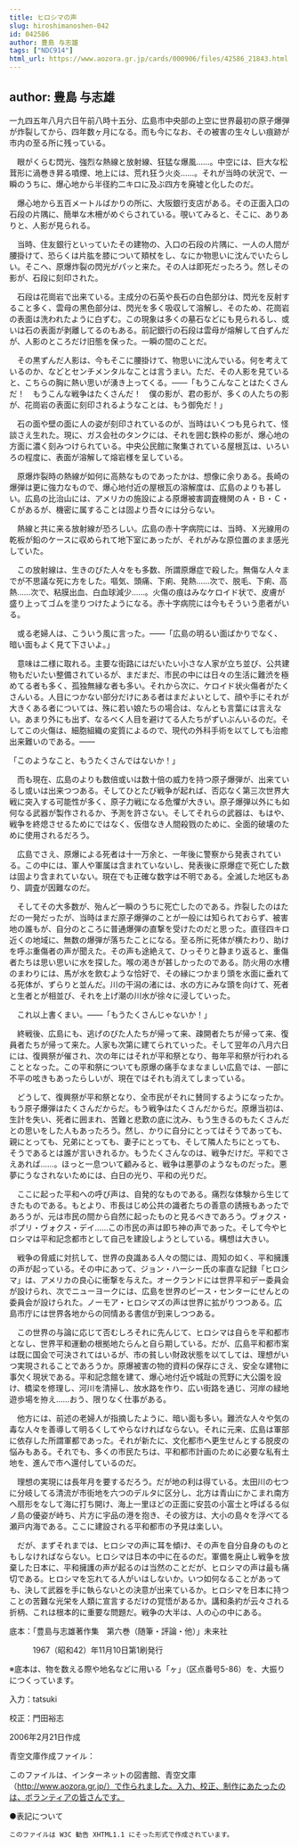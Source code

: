 ```yaml
---
title: ヒロシマの声
slug: hiroshimanoshen-042
id: 042586
author: 豊島 与志雄
tags: ["NDC914"]
html_url: https://www.aozora.gr.jp/cards/000906/files/42586_21843.html
---
```


## author: 豊島 与志雄

一九四五年八月六日午前八時十五分、広島市中央部の上空に世界最初の原子爆弾が炸裂してから、四年数ヶ月になる。而も今になお、その被害の生々しい痕跡が市内の至る所に残っている。

　眼がくらむ閃光、強烈な熱線と放射線、狂猛な爆風……。中空には、巨大な松茸形に渦巻き昇る噴煙、地上には、荒れ狂う火炎……。それが当時の状況で、一瞬のうちに、爆心地から半径約二キロに及ぶ四方を廃墟と化したのだ。

　爆心地から五百メートルばかりの所に、大阪銀行支店がある。その正面入口の石段の片隅に、簡単な木柵がめぐらされている。覗いてみると、そこに、ありありと、人影が見られる。

　当時、住友銀行といっていたその建物の、入口の石段の片隅に、一人の人間が腰掛けて、恐らくは片肱を膝について頬杖をし、なにか物思いに沈んでいたらしい。そこへ、原爆炸裂の閃光がパッと来た。その人は即死だったろう。然しその影が、石段に刻印された。

　石段は花崗岩で出来ている。主成分の石英や長石の白色部分は、閃光を反射すること多く、雲母の黒色部分は、閃光を多く吸収して溶解し、そのため、花崗岩の表面は洗われたように白ずむ。この現象は多くの墓石などにも見られるし、或いは石の表面が剥離してるのもある。前記銀行の石段は雲母が熔解して白ずんだが、人影のところだけ旧態を保った。一瞬の間のことだ。

　その黒ずんだ人影は、今もそこに腰掛けて、物思いに沈んでいる。何を考えているのか、などとセンチメンタルなことは言うまい。ただ、その人影を見ていると、こちらの胸に熱い思いが湧き上ってくる。――「もうこんなことはたくさんだ！　もうこんな戦争はたくさんだ！　僕の影が、君の影が、多くの人たちの影が、花崗岩の表面に刻印されるようなことは、もう御免だ！」

　石の面や壁の面に人の姿が刻印されているのが、当時はいくつも見られて、怪談さえ生れた。現に、ガス会社のタンクには、それを囲む鉄枠の影が、爆心地の方面に濃く刻みつけられている。中央公民館に聚集されている屋根瓦は、いろいろの程度に、表面が溶解して熔岩様を呈している。

　原爆炸裂時の熱線が如何に高熱なものであったかは、想像に余りある。長崎の爆弾は更に強力なもので、爆心地付近の屋根瓦の溶解度は、広島のよりも甚しい。広島の比治山には、アメリカの施設による原爆被害調査機関のＡ・Ｂ・Ｃ・Ｃがあるが、機密に属することは固より吾々には分らない。

　熱線と共に来る放射線が恐ろしい。広島の赤十字病院には、当時、Ｘ光線用の乾板が鉛のケースに収められて地下室にあったが、それがみな原位置のまま感光していた。

　この放射線は、生きのびた人々をも多数、所謂原爆症で殺した。無傷な人々までが不思議な死に方をした。嘔気、頭痛、下痢、発熱……次で、脱毛、下痢、高熱……次で、粘膜出血、白血球減少……。火傷の痕はみなケロイド状で、皮膚が盛り上ってゴムを塗りつけたようになる。赤十字病院には今もそういう患者がいる。

　或る老婦人は、こういう風に言った。――「広島の明るい面ばかりでなく、暗い面もよく見て下さいよ。」

　意味は二様に取れる。主要な街路にはだいたい小さな人家が立ち並び、公共建物もだいたい整備されているが、まだまだ、市民の中には日々の生活に難渋を極めてる者も多く、孤独無縁な者も多い。それから次に、ケロイド状火傷者がたくさんいる。人目につかない部分だけにある者はまだよいとして、顔や手にそれが大きくある者については、殊に若い娘たちの場合は、なんとも言葉には言えない。あまり外にも出ず、なるべく人目を避けてる人たちがずいぶんいるのだ。そしてこの火傷は、細胞組織の変質によるので、現代の外科手術を以てしても治癒出来難いのである。――

「このようなこと、もうたくさんではないか！」

　而も現在、広島のよりも数倍或いは数十倍の威力を持つ原子爆弾が、出来ているし或いは出来つつある。そしてひとたび戦争が起れば、否応なく第三次世界大戦に突入する可能性が多く、原子力戦になる危懼が大きい。原子爆弾以外にも如何なる武器が製作されるか、予測を許さない。そしてそれらの武器は、もはや、戦争を終熄させるためにではなく、仮借なき人間殺戮のために、全面的破壊のために使用されるだろう。

　広島でさえ、原爆による死者は十一万余と、一年後に警察から発表されている。この中には、軍人や軍属は含まれていないし、発表後に原爆症で死亡した数は固より含まれていない。現在でも正確な数字は不明である。全滅した地区もあり、調査が因難なのだ。

　そしてその大多数が、殆んど一瞬のうちに死亡したのである。炸裂したのはただの一発だったが、当時はまだ原子爆弾のことが一般には知られておらず、被害地の誰もが、自分のところに普通爆弾の直撃を受けたのだと思った。直径四キロ近くの地域に、無数の爆弾が落ちたことになる。至る所に死体が横たわり、助けを呼ぶ重傷者の声が聞えた。その声も途絶えて、ひっそりと静まり返ると、重傷者たちは思い思いに水を探した。喉の渇きが甚しかったのである。防火用の水槽のまわりには、馬が水を飲むような恰好で、その縁につかまり頭を水面に垂れてる死体が、ずらりと並んだ。川の干潟の渚には、水の方にみな頭を向けて、死者と生者とが相並び、それを上げ潮の川水が徐々に浸していった。

　これ以上書くまい。――「もうたくさんじゃないか！」

　終戦後、広島にも、逃げのびた人たちが帰って来、疎開者たちが帰って来、復員者たちが帰って来た。人家も次第に建てられていった。そして翌年の八月六日には、復興祭が催され、次の年にはそれが平和祭となり、毎年平和祭が行われることとなった。この平和祭についても原爆の痛手なまなましい広島では、一部に不平の呟きもあったらしいが、現在ではそれも消えてしまっている。

　どうして、復興祭が平和祭となり、全市民がそれに賛同するようになったか。もう原子爆弾はたくさんだからだ。もう戦争はたくさんだからだ。原爆当初は、生計を失い、死者に囲まれ、苦難と悲歎の底に沈み、もう生きるのもたくさんだとの思いをした人もあったろう。然し、かりに自分にとってはそうであっても、親にとっても、兄弟にとっても、妻子にとっても、そして隣人たちにとっても、そうであるとは誰が言いきれるか。もうたくさんなのは、戦争だけだ。平和でさえあれば……。ほっと一息ついて顧みると、戦争は悪夢のようなものだった。悪夢にうなされないためには、白日の光り、平和の光りだ。

　ここに起った平和への呼び声は、自発的なものである。痛烈な体験から生じてきたものである。もとより、市長はじめ公共の識者たちの善意の誘掖もあったであろうが、元は市民の間から自然に起ったものと見るべきであろう。ヴォクス・ポプリ・ヴォクス・デイ……この市民の声は即ち神の声であった。そして今やヒロシマは平和記念都市として自己を建設しようとしている。構想は大きい。

　戦争の脅威に対抗して、世界の良識ある人々の間には、周知の如く、平和擁護の声が起っている。その中にあって、ジョン・ハーシー氏の率直な記録「ヒロシマ」は、アメリカの良心に衝撃を与えた。オークランドには世界平和デー委員会が設けられ、次でニューヨークには、広島を世界のピース・センターにせんとの委員会が設けられた。ノーモア・ヒロシマズの声は世界に拡がりつつある。広島市庁には世界各地からの同情ある書信が到来しつつある。

　この世界の与論に応じて否むしろそれに先んじて、ヒロシマは自らを平和都市となし、世界平和運動の根拠地たらんと自ら期している。だが、広島平和都市案は既に国会で可決されてはいるが、市の貧しい財政状態を以てしては、理想がいつ実現されることであろうか。原爆被害の物的資料の保存にさえ、安全な建物に事欠く現状である。平和記念館を建て、爆心地付近や城趾の荒野に大公園を設け、橋梁を修理し、河川を清掃し、放水路を作り、広い街路を通じ、河岸の緑地遊歩場を拵え……おう、限りなく仕事がある。

　他方には、前述の老婦人が指摘したように、暗い面も多い。難渋な人々や気の毒な人々を善導して明るくしてやらなければならない。それに元来、広島は軍部に依存した所謂軍都であった。それが新たに、文化都市へ更生せんとする脱皮の悩みもある。それでも、多くの市民たちは、平和都市計画のために必要な私有土地を、進んで市へ還付しているのだ。

　理想の実現には長年月を要するだろう。だが地の利は得ている。太田川の七つに分岐してる清流が市街地を六つのデルタに区分し、北方は青山にかこまれ南方へ扇形をなして海に打ち開け、海上一里ほどの正面に安芸の小富士と呼ばるる似ノ島の優姿が峙ち、片方に宇品の港を抱き、その彼方は、大小の島々を浮べてる瀬戸内海である。ここに建設される平和都市の予見は楽しい。

　だが、まずそれまでは、ヒロシマの声に耳を傾け、その声を自分自身のものともしなければならない。ヒロシマは日本の中に在るのだ。軍備を廃止し戦争を放棄した日本に、平和擁護の声が起るのは当然のことだが、ヒロシマの声は最も痛切である。ヒロシマを忘れてる人がいはしないか。いつ如何なることがあっても、決して武器を手に執らないとの決意が出来ているか。ヒロシマを日本に持つことの苦難な光栄を人類に宣言するだけの覚悟があるか。講和条約が云々される折柄、これは根本的に重要な問題だ。戦争の大半は、人の心の中にある。













底本：「豊島与志雄著作集　第六巻（随筆・評論・他）」未来社


　　　1967（昭和42）年11月10日第1刷発行

※底本は、物を数える際や地名などに用いる「ヶ」（区点番号5-86）を、大振りにつくっています。

入力：tatsuki

校正：門田裕志

2006年2月21日作成

青空文庫作成ファイル：

このファイルは、インターネットの図書館、青空文庫（http://www.aozora.gr.jp/）で作られました。入力、校正、制作にあたったのは、ボランティアの皆さんです。











●表記について


	このファイルは W3C 勧告 XHTML1.1 にそった形式で作成されています。